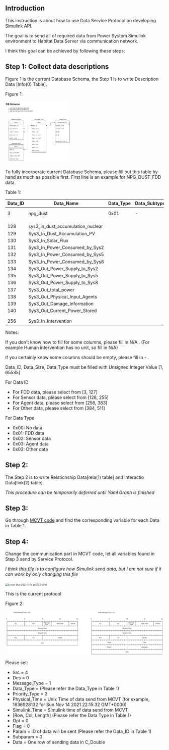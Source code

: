 ## Introduction

This instruction is about how to use Data Service Protocol on developing Simulink API. 

The goal is to send all of required data from Power System Simulink environment to Habitat Data Server via communication network. 

I think this goal can be achieved by following these steps:

## Step 1: Collect data descriptions

Figure 1 is the current Database Schema, the Step 1 is to write Description Data [Info(0) Table].

Figure 1:

<img src="./img/DDS_SCHEMA.drawio.png" style="zoom:33%;"  >

To fully incorporate current Database Schema, please fill out this table by hand as much as possible first. First line is an example for NPG_DUST_FDD data.

Table 1:

| Data_ID | Data_Name                         | Data_Type | Data_Subtype1 | Data_Subtype2 | Data_Rate | Data_Size | Data_Unit | Data_Notes         |
| ------- | --------------------------------- | --------- | ------------- | ------------- | --------- | --------- | --------- | ------------------ |
| 3       | npg_dust                          | 0x01      | -             | -             | 1000      | 1         | -         | Nuclear FDD output |
|         |                                   |           |               |               |           |           |           |                    |
|         |                                   |           |               |               |           |           |           |                    |
| 128     | sys3_in_dust_accumulation_nuclear |           |               |               |           |           |           |                    |
| 129     | Sys3_In_Dust_Accumulation_PV      |           |               |               |           |           |           |                    |
| 130     | Sys3_In_Solar_Flux                |           |               |               |           |           |           |                    |
| 131     | Sys3_In_Power_Consumed_by_Sys2    |           |               |               |           |           |           |                    |
| 132     | Sys3_In_Power_Consumed_by_Sys5    |           |               |               |           |           |           |                    |
| 133     | Sys3_In_Power_Consumed_by_Sys8    |           |               |               |           |           |           |                    |
| 134     | Sys3_Out_Power_Supply_to_Sys2     |           |               |               |           |           |           |                    |
| 135     | Sys3_Out_Power_Supply_to_Sys5     |           |               |               |           |           |           |                    |
| 136     | Sys3_Out_Power_Supply_to_Sys8     |           |               |               |           |           |           |                    |
| 137     | Sys3_Out_total_power              |           |               |               |           |           |           |                    |
| 138     | Sys3_Out_Physical_Input_Agents    |           |               |               |           |           |           |                    |
| 139     | Sys3_Out_Damage_Information       |           |               |               |           |           |           |                    |
| 140     | Sys3_Out_Current_Power_Stored     |           |               |               |           |           |           |                    |
|         |                                   |           |               |               |           |           |           |                    |
|         |                                   |           |               |               |           |           |           |                    |
| 256     | Sys3_In_Intervention              |           |               |               |           |           |           |                    |

Notes:

If you don't know how to fill for some columns, please fill in N/A . (For example Human intervention has no unit, so fill in N/A)

If you certainly know some columns should be empty, please fill in - . 

Data_ID, Data_Size, Data_Type must be filled with Unsigned Integer Value [1, 65535]

For Data ID

- For FDD data, please select from [3, 127]
- For Sensor data, please select from [128, 255]
- For Agent data, please select from [256, 383]
- For Other data, please select from [384, 511]

For Data Type

  - 0x00: No data
  - 0x01: FDD data
  - 0x02: Sensor data
  - 0x03: Agent data
  - 0x03: Other data

## Step 2:

The Step 2 is to write Relationship Data[rela(1) table] and Interactio Data[link(2) table].

*This procedure can be temporarily deferred until Yaml Graph is finished*



## Step 3:

Go through [MCVT code](https://github.com/murakrishn/mcvt_v15) and find the corresponding variable for each Data in Table 1.



## Step 4:

Change the communication part in MCVT code, let all variables found in Step 3 send by Service Protocol.

*I think [this file](https://github.com/murakrishn/mcvt_v15/blob/master/EMS_v15/SysFiles/Sys4_Communication/Comms_Config.m) is to configure how Simulink send data, but I am not sure if it can work by only changing this file*

<img src="/Users/chuanyu/Library/Application Support/typora-user-images/Screen Shot 2021-11-14 at 5.10.34 PM.png" alt="Screen Shot 2021-11-14 at 5.10.34 PM" style="zoom:50%;" />

This is the current protocol

Figure 2:



<img src="./img/packet.png" alt="dds_packet" style="zoom:50%;" />

Please set:

- Src = 4
- Des = 0 
- Message_Type = 1
- Data_Type = (Please refer the Data_Type in Table 1)
- Priority_Type = 3
- Physical_Time = Unix Time of data send from MCVT (for example, 1636928132 for Sun Nov 14 2021 22:15:32 GMT+0000)
- Simulink_Time = Simulink time of data send from MCVT
- [Row, Col, Length] (Please refer the Data Type in Table 1)
- Opt = 0
- Flag = 0
- Param = ID of data will be sent (Please refer the Data_ID in Table 1)
- Subparam = 0
- Data = One row of sending data in C_Double



